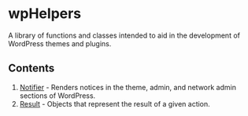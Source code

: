 # wpHelpers

A library of functions and classes intended to aid in the development of
WordPress themes and plugins.

## Contents

  1. [Notifier](https://github.com/rowansays/wpHelpers/tree/master/Notifier) - Renders notices in the theme, admin, and network admin sections of WordPress.
  1. [Result](https://github.com/rowansays/wpHelpers/tree/master/Result) - Objects that represent the result of a given action.
